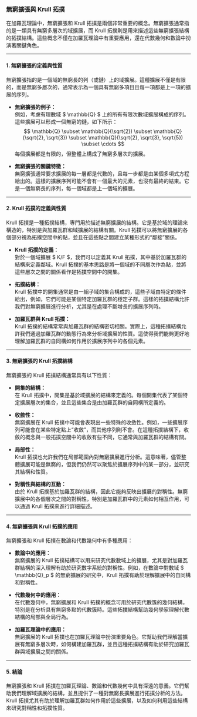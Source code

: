 ### **無窮擴張與 Krull 拓撲**

在加羅瓦理論中，無窮擴張和 Krull 拓撲是兩個非常重要的概念。無窮擴張通常指的是一類具有無窮多層次的域擴展，而 Krull 拓撲則是用來描述這些無窮擴張結構的拓撲結構。這些概念不僅在加羅瓦理論中有重要應用，還在代數幾何和數論中扮演著關鍵角色。

---

#### **1. 無窮擴張的定義與性質**

無窮擴張指的是一個域的無窮長的列（或鏈）上的域擴展。這種擴展不僅是有限的，而是無窮多層次的，通常表示為一個具有無窮多項目且每一項都是上一項的擴展的序列。

- **無窮擴張的例子：**  
  例如，考慮有理數域 $ \mathbb{Q} $ 上的所有有限次數域擴展構成的序列。這些擴展可以形成一個無窮的鏈，如下所示：
  $$
  \mathbb{Q} \subset \mathbb{Q}(\sqrt{2}) \subset \mathbb{Q}(\sqrt{2}, \sqrt{3}) \subset \mathbb{Q}(\sqrt{2}, \sqrt{3}, \sqrt{5}) \subset \cdots
  $$
  每個擴展都是有限的，但整體上構成了無窮多層次的擴展。

- **無窮擴張的關鍵特徵：**  
  無窮擴張通常要求擴展的每一層都是代數的，且每一步都是由某個多項式方程給出的。這樣的擴展序列可能不會有一個最大的元素，也沒有最終的結束。它是一個無窮長的序列，每一個域都是上一個域的擴展。

---

#### **2. Krull 拓撲的定義與性質**

Krull 拓撲是一種拓撲結構，專門用於描述無窮擴展的結構。它是基於域的理論來構造的，特別是與加羅瓦群和域擴展的結構有關。Krull 拓撲可以將無窮擴展的各個部分視為拓撲空間中的點，並且在這些點之間建立某種形式的“鄰接”關係。

- **Krull 拓撲的定義：**  
  對於一個域擴展 $ K/F $，我們可以定義其 Krull 拓撲，其中基於加羅瓦群的結構來定義鄰域。Krull 拓撲的基本思路是將一個域的不同層次作為點，並將這些層次之間的關係看作是拓撲空間中的開集。

- **拓撲結構：**  
  Krull 拓撲中的開集通常是由一組子域的集合構成的，這些子域由特定的條件給出，例如，它們可能是某個特定加羅瓦群的穩定子群。這樣的拓撲結構允許我們對無窮擴展進行分析，尤其是在處理不斷增長的擴展序列時。

- **加羅瓦群與 Krull 拓撲：**  
  Krull 拓撲的結構常常與加羅瓦群的結構密切相關。實際上，這種拓撲結構允許我們通過加羅瓦群的動態行為來分析域擴展的性質。這使得我們能夠更好地理解加羅瓦群的自同構如何作用於擴展序列中的各個元素。

---

#### **3. 無窮擴張的 Krull 拓撲結構**

無窮擴張的 Krull 拓撲結構通常具有以下性質：

- **開集的結構：**  
  在 Krull 拓撲中，開集是基於域擴展的結構來定義的。每個開集代表了某個特定擴展層次的集合，並且這些集合是由加羅瓦群的自同構所定義的。

- **收斂性：**  
  無窮擴展在 Krull 拓撲中可能會表現出一些特殊的收斂性。例如，一些擴展序列可能會在某些特定點上“收斂”，而其他序列則不會。在這種拓撲結構下，收斂的概念與一般拓撲空間中的收斂有些不同，它通常與加羅瓦群的結構有關。

- **局部性：**  
  Krull 拓撲也允許我們在局部範圍內對無窮擴展進行分析。這意味著，儘管整體擴展可能是無窮的，但我們仍然可以聚焦於擴展序列中的某一部分，並研究其結構和性質。

- **對稱性與結構的互動：**  
  由於 Krull 拓撲基於加羅瓦群的結構，因此它能夠反映出擴展的對稱性。無窮擴展中的各個層次之間的對稱性，特別是加羅瓦群中的元素如何相互作用，可以通過 Krull 拓撲來進行詳細描述。

---

#### **4. 無窮擴張與 Krull 拓撲的應用**

無窮擴張和 Krull 拓撲在數論和代數幾何中有多種應用：

- **數論中的應用：**  
  無窮擴展的 Krull 拓撲結構可以用來研究代數數域上的擴展，尤其是對加羅瓦群結構的深入理解有助於研究數字系統的對稱性。例如，在數論中對數域 $ \mathbb{Q}_p $ 的無窮擴展的研究中，Krull 拓撲有助於理解擴展中的自同構和對稱性。

- **代數幾何中的應用：**  
  在代數幾何中，無窮擴展和 Krull 拓撲的概念可用於研究代數簇的幾何結構，特別是在分析具有無窮多點的代數簇時。這些拓撲結構幫助幾何學家理解代數結構的局部與全局行為。

- **加羅瓦理論中的應用：**  
  無窮擴展的 Krull 拓撲也在加羅瓦理論中扮演重要角色。它幫助我們理解當擴展有無窮多層次時，如何構建加羅瓦群，並且這種拓撲結構有助於研究加羅瓦群與域擴展之間的關係。

---

#### **5. 結論**

無窮擴張和 Krull 拓撲在加羅瓦理論、數論和代數幾何中具有深遠的意義。它們幫助我們理解域擴展的結構，並且提供了一種對無窮長擴展進行拓撲分析的方法。Krull 拓撲尤其有助於理解加羅瓦群如何作用於這些擴展，以及如何利用這些結構來研究對稱性和拓撲性質。